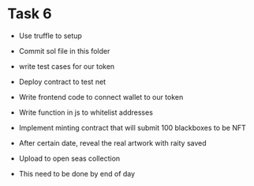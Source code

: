 # Task 6

- Use truffle to setup

- Commit sol file in this folder

- write test cases for our token

- Deploy contract to test net

- Write frontend code to connect wallet to our token

- Write function in js to whitelist addresses

- Implement minting contract that will submit 100 blackboxes to be NFT

- After certain date, reveal the real artwork with raity saved

- Upload to open seas collection

- This need to be done by end of day
